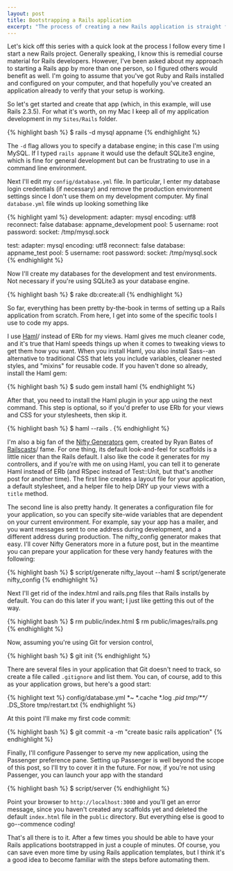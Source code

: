 ```yaml
---
layout: post
title: Bootstrapping a Rails application
excerpt: "The process of creating a new Rails application is straight from Rails 101, but there are a few steps you can add early on to help you code more efficiently down the road."
---
```


Let's kick off this series with a quick look at the process I follow every time I start a new Rails project. Generally speaking, I know this is remedial course material for Rails developers. However, I've been asked about my approach to starting a Rails app by more than one person, so I figured others would benefit as well. I'm going to assume that you've got Ruby and Rails installed and configured on your computer, and that hopefully you've created an application already to verify that your setup is working.

So let's get started and create that app (which, in this example, will use Rails 2.3.5). For what it's worth, on my Mac I keep all of my application development in my `Sites/Rails` folder.

{% highlight bash %}
  $ rails -d mysql appname
{% endhighlight %}

The `-d` flag allows you to specify a database engine; in this case I'm using MySQL. If I typed `rails appname` it would use the default SQLite3 engine, which is fine for general development but can be frustrating to use in a command line environment.

Next I'll edit my `config/database.yml` file. In particular, I enter my database login credentials (if necessary) and remove the production environment settings since I don't use them on my development computer. My final `database.yml` file winds up looking something like

{% highlight yaml %}
  development:
    adapter: mysql
    encoding: utf8
    reconnect: false
    database: appname_development
    pool: 5
    username: root
    password:
    socket: /tmp/mysql.sock

  test:
    adapter: mysql
    encoding: utf8
    reconnect: false
    database: appname_test
    pool: 5
    username: root
    password:
    socket: /tmp/mysql.sock
{% endhighlight %}

Now I'll create my databases for the development and test environments. Not necessary if you're using SQLite3 as your database engine.

{% highlight bash %}
  $ rake db:create:all
{% endhighlight %}

So far, everything has been pretty by-the-book in terms of setting up a Rails application from scratch. From here, I get into some of the specific tools I use to code my apps.

I use [Haml](http://haml-lang.com)/ instead of ERb for my views. Haml gives me much cleaner code, and it's true that Haml speeds things up when it comes to tweaking views to get them how you want. When you install Haml, you also install Sass--an alternative to traditional CSS that lets you include variables, cleaner nested styles, and "mixins" for reusable code. If you haven't done so already, install the Haml gem:

{% highlight bash %}
  $ sudo gem install haml
{% endhighlight %}

After that, you need to install the Haml plugin in your app using the next command. This step is optional, so if you'd prefer to use ERb for your views and CSS for your stylesheets, then skip it.

{% highlight bash %}
  $ haml --rails .
{% endhighlight %}

I'm also a big fan of the [Nifty Generators](http://github.com/ryanb/nifty-generators) gem, created by Ryan Bates of [Railscasts](http://railscasts.com)/ fame. For one thing, its default look-and-feel for scaffolds is a little nicer than the Rails default. I also like the code it generates for my controllers, and if you're with me on using Haml, you can tell it to generate Haml instead of ERb (and RSpec instead of Test::Unit, but that's another post for another time). The first line creates a layout file for your application, a default stylesheet, and a helper file to help DRY up your views with a `title` method.

The second line is also pretty handy. It generates a configuration file for your application, so you can specify site-wide variables that are dependent on your current environment. For example, say your app has a mailer, and you want messages sent to one address during development, and a different address during production. The nifty_config generator makes that easy. I'll cover Nifty Generators more in a future post, but in the meantime you can prepare your application for these very handy features with the following:

{% highlight bash %}
  $ script/generate nifty_layout --haml
  $ script/generate nifty_config
{% endhighlight %}

Next I'll get rid of the index.html and rails.png files that Rails installs by default. You can do this later if you want; I just like getting this out of the way.

{% highlight bash %}
  $ rm public/index.html
  $ rm public/images/rails.png
{% endhighlight %}

Now, assuming you're using Git for version control, 

{% highlight bash %}
  $ git init
{% endhighlight %}

There are several files in your application that Git doesn't need to track, so create a file called `.gitignore` and list them. You can, of course, add to this as your application grows, but here's a good start:

{% highlight text %}
  config/database.yml
  *~
  *.cache
  *.log
  *.pid
  tmp/**/*
  .DS_Store
  tmp/restart.txt
{% endhighlight %}

At this point I'll make my first code commit:

{% highlight bash %}
  $ git commit -a -m "create basic rails application"
{% endhighlight %}

Finally, I'll configure Passenger to serve my new application, using the Passenger preference pane. Setting up Passenger is well beyond the scope of this post, so I'll try to cover it in the future. For now, if you're not using Passenger, you can launch your app with the standard

{% highlight bash %}
  $ script/server
{% endhighlight %}

Point your browser to `http://localhost:3000` and you'll get an error message, since you haven't created any scaffolds yet and deleted the default `index.html` file in the `public` directory. But everything else is good to go--commence coding!

That's all there is to it. After a few times you should be able to have your Rails applications bootstrapped in just a couple of minutes. Of course, you can save even more time by using Rails application templates, but I think it's a good idea to become familiar with the steps before automating them.